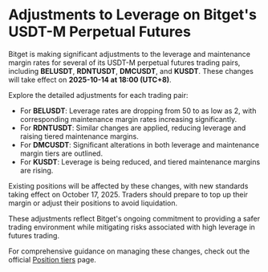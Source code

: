 # Adjustments to Leverage on Bitget's USDT-M Perpetual Futures

Bitget is making significant adjustments to the leverage and maintenance margin rates for several of its USDT-M perpetual futures trading pairs, including **BELUSDT**, **RDNTUSDT**, **DMCUSDT**, and **KUSDT**. These changes will take effect on **2025-10-14 at 18:00 (UTC+8)**.

Explore the detailed adjustments for each trading pair:
- For **BELUSDT**: Leverage rates are dropping from 50 to as low as 2, with corresponding maintenance margin rates increasing significantly.
- For **RDNTUSDT**: Similar changes are applied, reducing leverage and raising tiered maintenance margins.
- For **DMCUSDT**: Significant alterations in both leverage and maintenance margin tiers are outlined.
- For **KUSDT**: Leverage is being reduced, and tiered maintenance margins are rising.

Existing positions will be affected by these changes, with new standards taking effect on October 17, 2025. Traders should prepare to top up their margin or adjust their positions to avoid liquidation.

These adjustments reflect Bitget's ongoing commitment to providing a safer trading environment while mitigating risks associated with high leverage in futures trading.

For comprehensive guidance on managing these changes, check out the official [Position tiers](https://www.bitget.com/futures/introduction/position-tier) page.